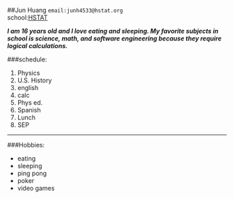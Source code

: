 ##Jun Huang
`email:junh4533@hstat.org`  
school:[HSTAT](hstat.org)

_**I am 16 years old and I love eating and sleeping. My favorite subjects in school is science, math, and software engineering because they require logical calculations.**_

###schedule:

1. Physics
2. U.S. History
3. english
4. calc
5. Phys ed.
6. Spanish
7. Lunch
8. SEP

---
###Hobbies:  
* eating
* sleeping
* ping pong
* poker
* video games




